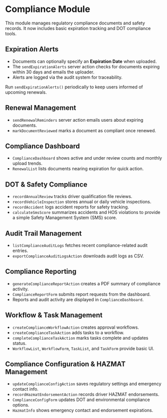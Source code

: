 # Compliance Module

This module manages regulatory compliance documents and safety records. It now includes basic expiration tracking and DOT compliance tools.

## Expiration Alerts

- Documents can optionally specify an **Expiration Date** when uploaded.
- The `sendExpirationAlerts` server action checks for documents expiring within 30 days and emails the uploader.
- Alerts are logged via the audit system for traceability.

Run `sendExpirationAlerts()` periodically to keep users informed of upcoming renewals.

## Renewal Management

- `sendRenewalReminders` server action emails users about expiring documents.
- `markDocumentReviewed` marks a document as compliant once renewed.

## Compliance Dashboard

- `ComplianceDashboard` shows active and under review counts and monthly upload trends.
- `RenewalList` lists documents nearing expiration for quick action.

## DOT & Safety Compliance

- `recordAnnualReview` tracks driver qualification file reviews.
- `recordVehicleInspection` stores annual or daily vehicle inspections.
- `recordAccident` logs accident reports for safety tracking.
- `calculateSmsScore` summarizes accidents and HOS violations to provide a simple Safety Management System (SMS) score.


## Audit Trail Management

- `listComplianceAuditLogs` fetches recent compliance-related audit entries.
- `exportComplianceAuditLogsAction` downloads audit logs as CSV.

## Compliance Reporting

- `generateComplianceReportAction` creates a PDF summary of compliance activity.
- `ComplianceReportForm` submits report requests from the dashboard.
- Reports and audit activity are displayed in `ComplianceDashboard`.

## Workflow & Task Management

- `createComplianceWorkflowAction` creates approval workflows.
- `createComplianceTaskAction` adds tasks to a workflow.
- `completeComplianceTaskAction` marks tasks complete and updates status.
- `WorkflowList`, `WorkflowForm`, `TaskList`, and `TaskForm` provide basic UI.

## Compliance Configuration & HAZMAT Management

- `updateComplianceConfigAction` saves regulatory settings and emergency contact info.
- `recordHazmatEndorsementAction` records driver HAZMAT endorsements.
- `ComplianceConfigForm` updates DOT and environmental compliance options.
- `HazmatInfo` shows emergency contact and endorsement expirations.
